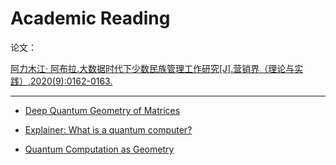 # Academic Reading

论文：

[阿力木江· 阿布拉.大数据时代下少数民族管理工作研究[J].营销界（理论与实践）,2020(9):0162-0163.](http://qikan.cqvip.com/Qikan/Article/Detail?id=1000002704619&from=Qikan_Search_Index)

------



- [Deep Quantum Geometry of Matrices](https://journals.aps.org/prx/abstract/10.1103/PhysRevX.10.011069)

- [Explainer: What is a quantum computer?](https://www.technologyreview.com/s/612844/what-is-quantum-computing/?truid=8e7dffdbed4ddcaab0e503c68aa0aaab&utm_source=weekend_reads&utm_medium=email&utm_campaign=weekend_reads.unpaid.engagement)

- [Quantum Computation as Geometry](https://science.sciencemag.org/content/311/5764/1133)
